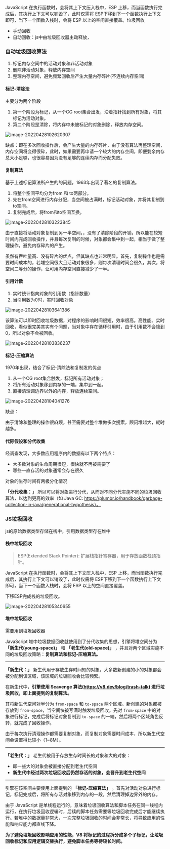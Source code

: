 JavaScript 在执行函数时，会将其上下文压入栈中，ESP 上移，而当函数执行完成后，其执行上下文可以销毁了，此时仅需将 ESP下移到下一个函数执行上下文即可，当下一个函数入栈时，会将 ESP 以上的空间直接覆盖。垃圾回收

* 手动回收
* 自动回收：js中由垃圾回收器主动释放，

### 自动垃圾回收算法

1. 标记内存空间中的活动对象和非活动对象
2. 删除非活动对象，释放内存空间
3. 整理内存空间，避免频繁回收后产生大量内存碎片(不连续内存空间)

#### 标记-清除法

主要分为两个阶段

1. 第一个阶段为标记，从一个CG root集合出发，沿着指针找到所有对象，将其标记为活动对象。
2. 第二个阶段是清除，将内存中未被标记的对象删除，释放内存空间。

![image-20220428102620307](https://raw.githubusercontent.com/diandianyezi/typora-images/master/img/image-20220428102620307.png)

缺点：即在多次回收操作后，会产生大量的内存碎片，由于没有算法再整理空间，内存空间将变得很碎，此时，如果需要再申请一个较大的内存空间，即便剩余内存总大小足够，也很容易因为没有足够的连续内存而分配失败。

#### 复制算法

基于上述标记算法所产生的的问题，1963年出现了著名的复制算法。

1. 将整个空间平均分为from 和 to两部分。
2. 先在from空间进行内存分配，当空间被占满时，标记活动对象，并将其复制到to空间。
3. 复制完成后，将from和to空间互换。

![image-20220428103223845](https://raw.githubusercontent.com/diandianyezi/typora-images/master/img/image-20220428103223845.png)

由于直接将活动对象复制到另一半空间，，没有了清除阶段的开销，所以能在较短时间内完成回收操作，并且每次复制的时候，对象都会集中到一起，相当于做了整理操作，避免内存碎片的产生。

虽然有吞吐量高、没有碎片的优点，但其缺点也非常明显。首先，复制操作也是需要时间成本的，若堆空间很大且活动对象很多，则每次清理时间会很久，其次，将空间二等分的操作，让可用内存空间直接减少了一半。

#### 引用计数

1. 实时统计指向对象的引用数（指针数量）
2. 当引用数为0时，实时回收对象

![image-20220428103641386](https://raw.githubusercontent.com/diandianyezi/typora-images/master/img/image-20220428103641386.png)

该算法可以即时回收垃圾数据，对程序的影响时间很短，效率很高。高性能、实时回收，看似很完美其实有个问题，当对象中存在循环引用时，由于引用数不会降到0，所以对象不会被回收。

![image-20220428103836237](https://raw.githubusercontent.com/diandianyezi/typora-images/master/img/image-20220428103836237.png)

#### 标记-压缩算法

1970年出现，结合了标记-清除法和复制发的优点

1. 从一个CG root集合触发，标记所有活动对象；
2. 将所有活动对象移到内存的一端，集中到一起。
3. 直接清理调边界以外的内存，释放连续空间。

![image-20220428104041276](https://raw.githubusercontent.com/diandianyezi/typora-images/master/img/image-20220428104041276.png)

缺点：

由于清除和整理的操作很麻烦，甚至需要对整个堆做多次搜索，顾问堆越大，耗时越多。

#### 代际假设和分代收集

经调查发现，大多数应用程序内的数据有以下两个特点：

- 大多数对象的生命周期很短，很快就不再被需要了
- 哪些一直存活的对象通常会存在很久

对象的生存时间有两极分化情况

**「分代收集：」** 所以可以将对象进行分代，从而对不同分代实施不同的垃圾回收算法，以达到更高的效率（如 Java GC: https://plumbr.io/handbook/garbage-collection-in-java/generational-hypothesis）。



### JS垃圾回收

js的原始数据类型存储在栈中，引用数据类型存在堆中

#### 栈中垃圾回收

> ESP(Extended Stack Pointer): 扩展栈指针寄存器，用于存放函数栈顶指针。

JavaScript 在执行函数时，会将其上下文压入栈中，ESP 上移，而当函数执行完成后，其执行上下文可以销毁了，此时仅需将 ESP下移到下一个函数执行上下文即可，当下一个函数入栈时，会将 ESP 以上的空间直接覆盖。

下移ESP完成栈的垃圾回收。

![image-20220428105340655](https://raw.githubusercontent.com/diandianyezi/typora-images/master/img/image-20220428105340655.png)

#### 堆中垃圾回收

需要用到垃圾回收器

JavaScript 堆中垃圾数据回收就使用到了分代收集的思想，引擎将堆空间分为 **「新生代(young-space)」** 和 **「老生代(old-space)」** ，并且对两个区域实施不同的垃圾回收策略：**复制算法和标记-压缩算法。**

------

**「新生代：」** 新生代用于存放生存时间短的对象，大多数新创建的小的对象都会被分配到该区域，该区域的垃圾回收会比较频繁。

在新生代中，**引擎使用 Scavenge 算法(https://v8.dev/blog/trash-talk) 进行垃圾回收，即上面提到的复制算法。**

其将新生代空间对半分为 `from-space` 和 `to-space` 两个区域。新创建的对象都被存放到 `from-space`，当空间快被写满时触发垃圾回收。先对 `from-space` 中的对象进行标记，完成后将标记对象复制到 `to-space` 的一端，然后将两个区域角色反转，就完成了回收操作。

由于每次执行清理操作都需要复制对象，而复制对象需要时间成本，所以新生代空间会设置得比较小（1~8M）。

------

**「老生代：」** 老生代被用于存放生存时间长的对象和大的对象：

- 即一些大的对象会被直接分配到老生代空间
- **新生代中经过两次垃圾回收后仍然存活的对象，会晋升到老生代空间**

------

引擎在该空间主要使用上面提到的 **「标记-压缩算法」** 。首先对活动对象进行标记，标记完成后，将所有存活对象移到内存的一段，然后清理掉边界外的内存。

由于 JavaScript 是单线程运行的，意味着垃圾回收算法和脚本任务在同一线程内运行，在执行垃圾回收逻辑时，后续的脚本任务需要等垃圾回收完成后才能继续执行。若堆中的数据量非常大，一次完整垃圾回收的时间会非常长，将导致应用的性能和响应能力都直线下降。

**为了避免垃圾回收影响应用的性能，V8 将标记的过程拆分成多个子标记，让垃圾回收标记和应用逻辑交替执行，避免脚本任务等待较长时间。**